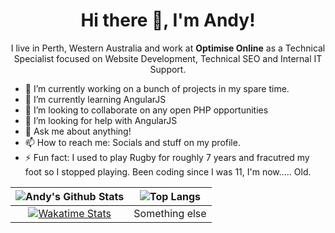 <h1 align='center'> Hi there 👋, I'm Andy!</h1>

<p align='center'>
  I live in Perth, Western Australia and work at <strong>Optimise Online</strong> as a Technical Specialist focused on Website Development, Technical SEO and Internal IT Support.
</p>

- 🔭 I’m currently working on a bunch of projects in my spare time.
- 🌱 I’m currently learning AngularJS
- 👯 I’m looking to collaborate on any open PHP opportunities
- 🤔 I’m looking for help with AngularJS
- 💬 Ask me about anything!
- 📫 How to reach me: Socials and stuff on my profile.
- ⚡ Fun fact: I used to play Rugby for roughly 7 years and fracutred my foot so I stopped playing. Been coding since I was 11, I'm now..... Old.

|![Andy's Github Stats](https://github-readme-stats.vercel.app/api?username=imandings&count_private=true&show_icons=true&theme=dracula&disable_animations=true&include_all_commits=true)|![Top Langs](https://github-readme-stats.vercel.app/api/top-langs/?username=imandings&layout=compact)|
|:-:|:-:|
|[![Wakatime Stats](https://github-readme-stats.vercel.app/api/wakatime?username=imandings)](https://github.com/anuraghazra/github-readme-stats)|Something else|
